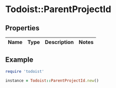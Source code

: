 # Todoist::ParentProjectId

## Properties

| Name | Type | Description | Notes |
| ---- | ---- | ----------- | ----- |

## Example

```ruby
require 'todoist'

instance = Todoist::ParentProjectId.new()
```


